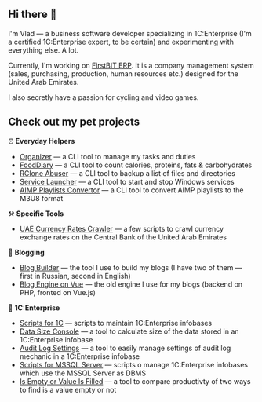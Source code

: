 ## Hi there 👋

I'm Vlad — a business software developer specializing in 1C:Enterprise (I'm a certified 1C:Enterprise expert, to be certain) and experimenting with everything else. A lot.

Currently, I'm working on [FirstBIT ERP](https://firstbit.ae/). It is a company management system (sales, purchasing, production, human resources etc.) designed for the United Arab Emirates.

I also secretly have a passion for cycling and video games.

## Check out my pet projects

⏰ **Everyday Helpers**

- [Organizer](https://github.com/vkostyanetsky/Organizer) — a CLI tool to manage my tasks and duties
- [FoodDiary](https://github.com/vkostyanetsky/FoodDiary) — a CLI tool to count calories, proteins, fats & carbohydrates
- [RClone Abuser](https://github.com/vkostyanetsky/RCloneAbuser) — a CLI tool to backup a list of files and directories
- [Service Launcher](https://github.com/vkostyanetsky/ServiceLauncher) — a CLI tool to start and stop Windows services
- [AIMP Playlists Convertor](https://github.com/vkostyanetsky/AIMPPlaylistsConvertor) — a CLI tool to convert AIMP playlists to the M3U8 format

⚒️ **Specific Tools**

- [UAE Currency Rates Crawler](https://github.com/vkostyanetsky/UAECurrencyRatesCrawler) — a few scripts to crawl currency exchange rates on the Central Bank of the United Arab Emirates

💬 **Blogging**

- [Blog Builder](https://github.com/vkostyanetsky/BlogBuilder) — the tool I use to build my blogs (I have two of them — first in Russian, second in English)
- [Blog Engine on Vue](https://github.com/vkostyanetsky/BlogEngineOnVue) — the old engine I use for my blogs (backend on PHP, fronted on Vue.js)

🏢 **1C:Enterprise**

- [Scripts for 1C](https://github.com/vkostyanetsky/ScriptsFor1C) — scripts to maintain 1C:Enterprise infobases
- [Data Size Console](https://github.com/vkostyanetsky/DataSizeConsole) — a tool to calculate size of the data stored in an 1C:Enterprise infobase
- [Audit Log Settings](https://github.com/vkostyanetsky/AuditLogSettings) — a tool to easily manage settings of audit log mechanic in a 1C:Enterprise infobase
- [Scripts for MSSQL Server](https://github.com/vkostyanetsky/ScriptsForMSSQLServer) — scripts o manage 1C:Enterprise infobases which use the MSSQL Server as DBMS
- [Is Empty or Value Is Filled](https://github.com/vkostyanetsky/IsEmptyOrValueIsFilled) — a tool to compare productivty of two ways to find is a value empty or not
